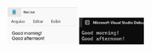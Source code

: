 <img src="https://github.com/hiranjc/UsingStreamReaderOpenText5/blob/main/readme1.png" width=140>
<img src="https://github.com/hiranjc/UsingStreamReaderOpenText5/blob/main/readme2.png" width=130>

